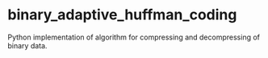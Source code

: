 # binary_adaptive_huffman_coding
Python implementation of algorithm for compressing and decompressing of binary data.

